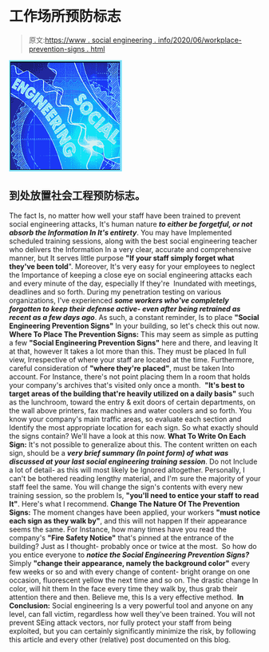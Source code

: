 # 工作场所预防标志

> 原文:[https://www . social engineering . info/2020/06/workplace-prevention-signs . html](https://www.socialengineering.info/2020/06/workplace-prevention-signs.html)

[![](img/43905141249f6c3959666e2efe983d6e.png)](https://1.bp.blogspot.com/-o2pmh9ftSK0/Xr1z0PAuz1I/AAAAAAAAJ9Y/rGKFTGS33P4qgrIJPu-O93Z3Qw1ZGLZNACLcBGAsYHQ/s1600/Social%2BEngineering%2BSigns.%2Bwww.socialengineering.info.jpg)

## **到处放置社会工程预防标志。**

The fact Is, no matter how well your staff have been trained to prevent social engineering attacks, It's human nature ***to either be forgetful, or not absorb the Information In It's entirety***. You may have Implemented scheduled training sessions, along with the best social engineering teacher who delivers the Information In a very clear, accurate and comprehensive manner, but It serves little purpose **"If your staff simply forget what they've been told**".
  Moreover, It's very easy for your employees to neglect the Importance of keeping a close eye on social engineering attacks each and every minute of the day, especially If they're  Inundated with meetings, deadlines and so forth. During my penetration testing on various organizations, I've experienced ***some workers who've completely forgotten to keep their defense active- even after being retrained as recent as a few days ago***. As such, a constant reminder, Is to place **"Social Engineering Prevention Signs"** In your building, so let's check this out now.
  **Where To Place The Prevention Signs:**
  This may seem as simple as putting a few **"Social Engineering Prevention Signs"** here and there, and leaving It at that, however It takes a lot more than this. They must be placed In full view, Irrespective of where your staff are located at the time. Furthermore, careful consideration of **"where they're placed"**, must be taken Into account. For Instance, there's not point placing them In a room that holds your company's archives that's visited only once a month. 
  **"It's best to target areas of the building that're heavily utilized on a daily basis"** such as the lunchroom, toward the entry & exit doors of certain departments, on the wall above printers, fax machines and water coolers and so forth. You know your company's main traffic areas, so evaluate each section and Identify the most appropriate location for each sign. So what exactly should the signs contain? We'll have a look at this now.
  **What To Write On Each Sign:**
  It's not possible to generalize about this. The content written on each sign, should be a ***very brief summary (In point form) of what was discussed at your last social engineering training session***. Do not Include a lot of detail- as this will most likely be Ignored altogether. Personally, I can't be bothered reading lengthy material, and I'm sure the majority of your staff feel the same. You will change the sign's contents with every new training session, so the problem Is, **"you'll need to entice your staff to read It"**. Here's what I recommend.
  **Change The Nature Of The Prevention Signs:**
  The moment changes have been applied, your workers **"must notice each sign as they walk by"**, and this will not happen If their appearance seems the same. For Instance, how many times have you read the company's **"Fire Safety Notice"** that's pinned at the entrance of the building? Just as I thought- probably once or twice at the most. 
  So how do you entice everyone to ***notice the Social Engineering Prevention Signs?*** Simply **"change their appearance, namely the background color"** every few weeks or so and with every change of content- bright orange on one occasion, fluorescent yellow the next time and so on. The drastic change In color, will hit them In the face every time they walk by, thus grab their attention there and then. Believe me, this Is a very effective method. 
  **In Conclusion:**
  Social engineering Is a very powerful tool and anyone on any level, can fall victim, regardless how well they've been trained. You will not prevent SEing attack vectors, nor fully protect your staff from being exploited, but you can certainly significantly minimize the risk, by following this article and every other (relative) post documented on this blog.